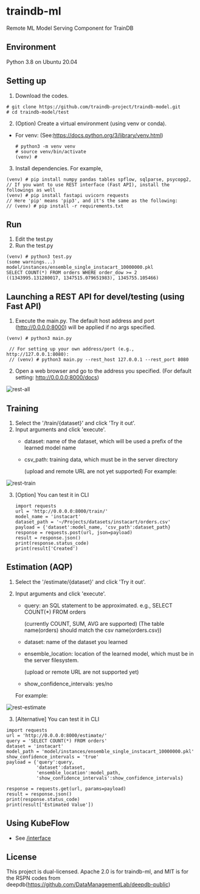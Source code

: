 # traindb-ml
Remote ML Model Serving Component for TrainDB

## Environment
Python 3.8 on Ubuntu 20.04

## Setting up
1. Download the codes.
```
# git clone https://github.com/traindb-project/traindb-model.git
# cd traindb-model/test
```
2. (Option) Create a virtual environment (using venv or conda).
  - For venv: (See:https://docs.python.org/3/library/venv.html)
    ```
    # python3 -m venv venv 
    # source venv/bin/activate
    (venv) #
    ```

3. Install dependencies. For example,
```
(venv) # pip install numpy pandas tables spflow, sqlparse, psycopg2, 
// If you want to use REST interface (Fast API), install the followings as well
(venv) # pip install fastapi uvicorn requests
// Here 'pip' means 'pip3', and it's the same as the following:
// (venv) # pip install -r requirements.txt
```
## Run
1. Edit the test.py
2. Run the test.py
```
(venv) # python3 test.py
(some warnings...)
model/instances/ensemble_single_instacart_10000000.pkl
SELECT COUNT(*) FROM orders WHERE order_dow >= 2
((1343995.131280017, 1347515.079651983), 1345755.105466)
```
## Launching a REST API for devel/testing (using Fast API)
1. Execute the main.py. The default host address and port (http://0.0.0.0:8000) will be applied if no args specified.
```
(venv) # python3 main.py

 // For setting up your own address/port (e.g., http://127.0.0.1:8080):
 // (venv) # python3 main.py --rest_host 127.0.0.1 --rest_port 8080
```

2. Open a web browser and go to the address you specified.
(For default setting: http://0.0.0.0:8000/docs)

![rest-all](https://user-images.githubusercontent.com/24988105/186143057-fcd91ee1-3f1e-4ad0-b22d-7819c8ccc83a.png)

## Training
1. Select the '/train/{dataset}' and click 'Try it out'.
2. Input arguments and click 'execute'. 
   - dataset: name of the dataset, which will be used a prefix of the learned model name
   - csv_path: training data, which must be in the server directory
   
     (upload and remote URL are not yet supported)
   For example:

![rest-train](https://user-images.githubusercontent.com/24988105/186143267-283a060c-33d7-443c-9c7f-ba4e448e1346.png)

3. [Option] You can test it in CLI
   ```
   import requests
   url = 'http://0.0.0.0:8000/train/'
   model_name = 'instacart'
   dataset_path = '~/Projects/datasets/instacart/orders.csv'
   payload = {'dataset':model_name, 'csv_path':dataset_path}
   response = requests.post(url, json=payload)
   result = response.json()
   print(response.status_code)
   print(result['Created')
   ```

## Estimation (AQP)
1. Select the '/estimate/{dataset}' and click 'Try it out'.
2. Input arguments and click 'execute'.
   - query: an SQL statement to be approximated. e.g., SELECT COUNT(*) FROM orders
   
     (currently COUNT, SUM, AVG are supported)
     (The table name(orders) should match the csv name(orders.csv))
   - dataset: name of the dataset you learned
   - ensemble_location: location of the learned model, which must be in the server filesystem.
   
     (upload or remote URL are not supported yet)
   - show_confidence_intervals: yes/no
   
   For example:

![rest-estimate](https://user-images.githubusercontent.com/24988105/186143491-186f857c-02ff-4daf-9241-e3c53598c5da.png)

3. [Alternative] You can test it in CLI
  ```
  import requests
  url = 'http://0.0.0.0:8000/estimate/'
  query = 'SELECT COUNT(*) FROM orders'
  dataset = 'instacart'
  model_path = 'model/instances/ensemble_single_instacart_10000000.pkl'
  show_confidence_intervals = 'true'
  payload = {'query':query,
             'dataset':dataset,
             'ensemble_location':model_path,
             'show_confidence_intervals':show_confidence_intervals}

  response = requests.get(url, params=payload)
  result = response.json()
  print(response.status_code)
  print(result['Estimated Value'])
  ```
## Using KubeFlow
- See [/interface](https://github.com/traindb-project/traindb-ml/tree/main/interface)

## License
This project is dual-licensed. Apache 2.0 is for traindb-ml, and MIT is for the RSPN codes from deepdb(https://github.com/DataManagementLab/deepdb-public)
